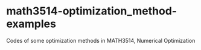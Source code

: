 # math3514-optimization_method-examples
Codes of some optimization methods in MATH3514, Numerical Optimization
